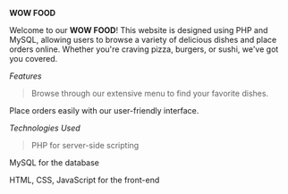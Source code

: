 **WOW FOOD**

Welcome to our **WOW FOOD**! This website is designed using PHP and MySQL, allowing users to browse a variety of delicious dishes and place orders online. Whether you're craving pizza, burgers, or sushi, we've got you covered.

_Features_
>Browse through our extensive menu to find your favorite dishes.
>
Place orders easily with our user-friendly interface.

_Technologies Used_
>PHP for server-side scripting
>
MySQL for the database

HTML, CSS, JavaScript for the front-end
